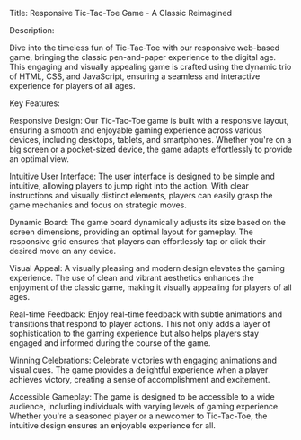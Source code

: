 Title: Responsive Tic-Tac-Toe Game - A Classic Reimagined

Description:

Dive into the timeless fun of Tic-Tac-Toe with our responsive web-based game, bringing the classic pen-and-paper experience to the digital age. This engaging and visually appealing game is crafted using the dynamic trio of HTML, CSS, and JavaScript, ensuring a seamless and interactive experience for players of all ages.

Key Features:

Responsive Design: Our Tic-Tac-Toe game is built with a responsive layout, ensuring a smooth and enjoyable gaming experience across various devices, including desktops, tablets, and smartphones. Whether you're on a big screen or a pocket-sized device, the game adapts effortlessly to provide an optimal view.

Intuitive User Interface: The user interface is designed to be simple and intuitive, allowing players to jump right into the action. With clear instructions and visually distinct elements, players can easily grasp the game mechanics and focus on strategic moves.

Dynamic Board: The game board dynamically adjusts its size based on the screen dimensions, providing an optimal layout for gameplay. The responsive grid ensures that players can effortlessly tap or click their desired move on any device.

Visual Appeal: A visually pleasing and modern design elevates the gaming experience. The use of clean and vibrant aesthetics enhances the enjoyment of the classic game, making it visually appealing for players of all ages.

Real-time Feedback: Enjoy real-time feedback with subtle animations and transitions that respond to player actions. This not only adds a layer of sophistication to the gaming experience but also helps players stay engaged and informed during the course of the game.

Winning Celebrations: Celebrate victories with engaging animations and visual cues. The game provides a delightful experience when a player achieves victory, creating a sense of accomplishment and excitement.

Accessible Gameplay: The game is designed to be accessible to a wide audience, including individuals with varying levels of gaming experience. Whether you're a seasoned player or a newcomer to Tic-Tac-Toe, the intuitive design ensures an enjoyable experience for all.
